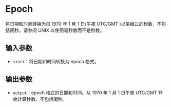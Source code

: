 # Epoch

将日期和时间转换为自 1970 年 1 月 1 日(午夜 UTC/GMT )以来经过的秒数，不包括闰秒。请参阅 UNIX 以使用毫秒数而不是秒数。

## 输入参数

- `start`：将日期和时间转换为 epoch 格式。

## 输出参数

- `output`：epoch 格式的日期和时间。从 1970 年 1 月 1 日午夜 UTC/GMT 开始计算秒数，不包括闰秒。
